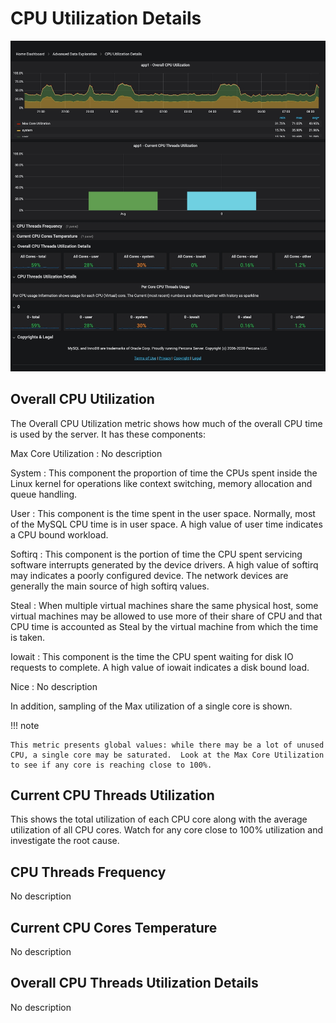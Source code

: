 # CPU Utilization Details

![image](../../_images/PMM_CPU_Utilization_Details_full.jpg)

## Overall CPU Utilization

The Overall CPU Utilization metric shows how much of the overall CPU time is used by the server. It has these components:

Max Core Utilization
: No description

System
: This component the proportion of time the CPUs spent inside the Linux kernel for operations like context switching, memory allocation and queue handling.

User
: This component is the time spent in the user space.  Normally, most of the MySQL CPU time is in user space. A high value of user time indicates a CPU bound workload.

Softirq
: This component is the portion of time the CPU spent servicing software interrupts generated by the device drivers.  A high value of softirq may indicates a poorly configured device.  The network devices are generally the main source of high softirq values.

Steal
: When multiple virtual machines share the same physical host, some virtual machines may be allowed to use more of their share of CPU and that CPU time is accounted as Steal by the virtual machine from which the time is taken.

Iowait
: This component is the time the CPU spent waiting for disk IO requests to complete.  A high value of iowait indicates a disk bound load.

Nice
: No description

In addition, sampling of the Max utilization of a single core is shown.

!!! note

    This metric presents global values: while there may be a lot of unused CPU, a single core may be saturated.  Look at the Max Core Utilization to see if any core is reaching close to 100%.

## Current CPU Threads Utilization

This shows the total utilization of each CPU core along with the average utilization of all CPU cores.  Watch for any core close to 100% utilization and investigate the root cause.

## CPU Threads Frequency

No description

## Current CPU Cores Temperature

No description

## Overall CPU Threads Utilization Details

No description
